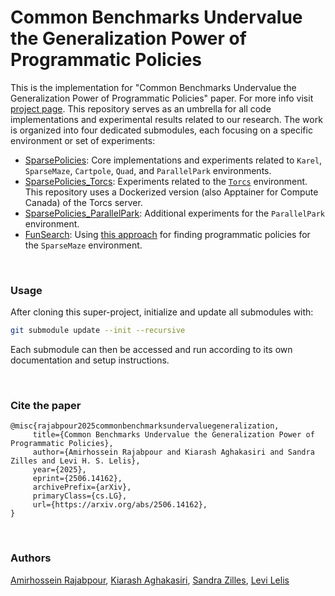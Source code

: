 # Common Benchmarks Undervalue the Generalization Power of Programmatic Policies

This is the implementation for "Common Benchmarks Undervalue the Generalization Power of Programmatic Policies" paper. For more info visit [project page](). This repository serves as an umbrella for all code implementations and experimental results related to our research. The work is organized into four dedicated submodules, each focusing on a specific environment or set of experiments:

- [SparsePolicies](https://github.com/lelis-research/Sparse-Policies/tree/fd8a2c4d100822200d1d3766f0c973ec0d460fe9): Core implementations and experiments related to `Karel`, `SparseMaze`, `Cartpole`, `Quad`, and `ParallelPark` environments.
- [SparsePolicies_Torcs](https://github.com/Amirhossein-Rajabpour/myTORCS-docker/tree/9114844bdc0c1cfdcfe7f4e3117b66b99225d66b): Experiments related to the [`Torcs`](https://sourceforge.net/projects/torcs/) environment. This repository uses a Dockerized version (also Apptainer for Compute Canada) of the Torcs server.
- [SparsePolicies_ParallelPark](https://github.com/lelis-research/neurips-2025-paper-neural-decomposition/tree/fa8e7d7fa9975431149a4d000dc11f7ee6d0aee7): Additional experiments for the `ParallelPark` environment.
- [FunSearch](https://github.com/Amirhossein-Rajabpour/Funsearch/tree/fe236f0132d1fa5aee47a935998438c11b298611): Using [this approach](https://deepmind.google/discover/blog/funsearch-making-new-discoveries-in-mathematical-sciences-using-large-language-models/) for finding programmatic policies for the `SparseMaze` environment.




<br>

### Usage

After cloning this super-project, initialize and update all submodules with:

```bash
git submodule update --init --recursive
```
Each submodule can then be accessed and run according to its own documentation and setup instructions.


 <br>

 ### Cite the paper
 ```
 @misc{rajabpour2025commonbenchmarksundervaluegeneralization,
      title={Common Benchmarks Undervalue the Generalization Power of Programmatic Policies}, 
      author={Amirhossein Rajabpour and Kiarash Aghakasiri and Sandra Zilles and Levi H. S. Lelis},
      year={2025},
      eprint={2506.14162},
      archivePrefix={arXiv},
      primaryClass={cs.LG},
      url={https://arxiv.org/abs/2506.14162}, 
}
 ```

<br>

 ### Authors
 [Amirhossein Rajabpour](http://amirhossein-rajabpour.github.io/), [Kiarash Aghakasiri](https://scholar.google.co.uk/citations?user=UsE3he0AAAAJ&hl=en), [Sandra Zilles](https://www2.cs.uregina.ca/~zilles/), [Levi Lelis](https://webdocs.cs.ualberta.ca/~santanad/) 

 
